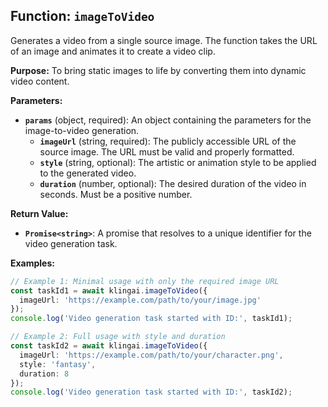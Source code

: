 ## Function: `imageToVideo`

Generates a video from a single source image. The function takes the URL of an image and animates it to create a video clip.

**Purpose:**
To bring static images to life by converting them into dynamic video content.

**Parameters:**

- **`params`** (object, required): An object containing the parameters for the image-to-video generation.
  - **`imageUrl`** (string, required): The publicly accessible URL of the source image. The URL must be valid and properly formatted.
  - **`style`** (string, optional): The artistic or animation style to be applied to the generated video.
  - **`duration`** (number, optional): The desired duration of the video in seconds. Must be a positive number.

**Return Value:**

- **`Promise<string>`**: A promise that resolves to a unique identifier for the video generation task.

**Examples:**

```typescript
// Example 1: Minimal usage with only the required image URL
const taskId1 = await klingai.imageToVideo({
  imageUrl: 'https://example.com/path/to/your/image.jpg'
});
console.log('Video generation task started with ID:', taskId1);

// Example 2: Full usage with style and duration
const taskId2 = await klingai.imageToVideo({
  imageUrl: 'https://example.com/path/to/your/character.png',
  style: 'fantasy',
  duration: 8
});
console.log('Video generation task started with ID:', taskId2);
```